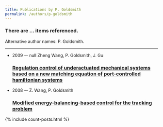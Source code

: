 ```yaml
---
title: Publications by P. Goldsmith
permalink: /authors/p-goldsmith
---
```


<h3 id="number-posts">There are ... items referenced.</h3>
<p id='info-authors'>Alternative author names: P. Goldsmith.</p>
<hr />
<ul class="post-list">
<li><span class='post-meta'>2009 -- null Zheng Wang, P. Goldsmith, J. Gu</span><h3><a class='post-link' href="{{ site.baseurl }}/regulation-control-of-underactuated-mechanical-systems-based-on-a-new-matching-equation-of-port-controlled-hamiltonian-systems">Regulation control of underactuated mechanical systems based on a new matching equation of port-controlled hamiltonian systems</a></h3></li>
<li><span class='post-meta'>2008 -- Z. Wang, P. Goldsmith</span><h3><a class='post-link' href="{{ site.baseurl }}/modified-energy-balancing-based-control-for-the-tracking-problem">Modified energy-balancing-based control for the tracking problem</a></h3></li>

</ul>
{% include count-posts.html %}
